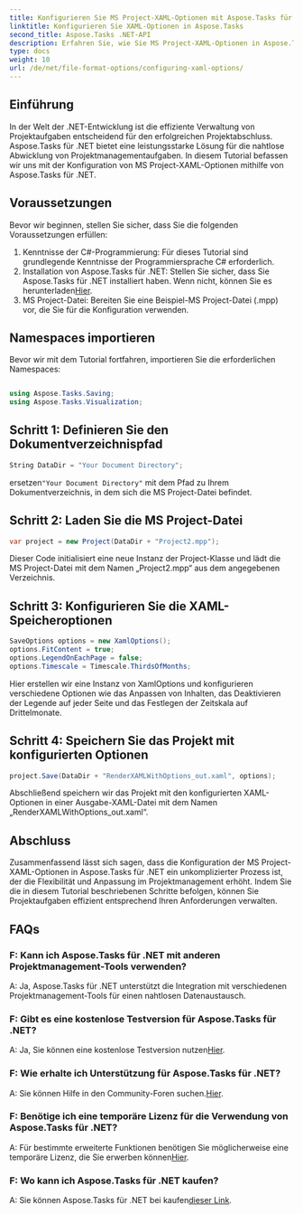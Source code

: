 ```yaml
---
title: Konfigurieren Sie MS Project-XAML-Optionen mit Aspose.Tasks für .NET
linktitle: Konfigurieren Sie XAML-Optionen in Aspose.Tasks
second_title: Aspose.Tasks .NET-API
description: Erfahren Sie, wie Sie MS Project-XAML-Optionen in Aspose.Tasks für .NET konfigurieren. Erhöhen Sie die Flexibilität und Anpassung des Projektmanagements mit einer Schritt-für-Schritt-Anleitung.
type: docs
weight: 10
url: /de/net/file-format-options/configuring-xaml-options/
---
```

## Einführung
In der Welt der .NET-Entwicklung ist die effiziente Verwaltung von Projektaufgaben entscheidend für den erfolgreichen Projektabschluss. Aspose.Tasks für .NET bietet eine leistungsstarke Lösung für die nahtlose Abwicklung von Projektmanagementaufgaben. In diesem Tutorial befassen wir uns mit der Konfiguration von MS Project-XAML-Optionen mithilfe von Aspose.Tasks für .NET. 
## Voraussetzungen
Bevor wir beginnen, stellen Sie sicher, dass Sie die folgenden Voraussetzungen erfüllen:
1. Kenntnisse der C#-Programmierung: Für dieses Tutorial sind grundlegende Kenntnisse der Programmiersprache C# erforderlich.
2.  Installation von Aspose.Tasks für .NET: Stellen Sie sicher, dass Sie Aspose.Tasks für .NET installiert haben. Wenn nicht, können Sie es herunterladen[Hier](https://releases.aspose.com/tasks/net/).
3. MS Project-Datei: Bereiten Sie eine Beispiel-MS Project-Datei (.mpp) vor, die Sie für die Konfiguration verwenden.
## Namespaces importieren
Bevor wir mit dem Tutorial fortfahren, importieren Sie die erforderlichen Namespaces:
```csharp

using Aspose.Tasks.Saving;
using Aspose.Tasks.Visualization;
```
## Schritt 1: Definieren Sie den Dokumentverzeichnispfad
```csharp
String DataDir = "Your Document Directory";
```
 ersetzen`"Your Document Directory"` mit dem Pfad zu Ihrem Dokumentverzeichnis, in dem sich die MS Project-Datei befindet.
## Schritt 2: Laden Sie die MS Project-Datei
```csharp
var project = new Project(DataDir + "Project2.mpp");
```
Dieser Code initialisiert eine neue Instanz der Project-Klasse und lädt die MS Project-Datei mit dem Namen „Project2.mpp“ aus dem angegebenen Verzeichnis.
## Schritt 3: Konfigurieren Sie die XAML-Speicheroptionen
```csharp
SaveOptions options = new XamlOptions();
options.FitContent = true;
options.LegendOnEachPage = false;
options.Timescale = Timescale.ThirdsOfMonths;
```
Hier erstellen wir eine Instanz von XamlOptions und konfigurieren verschiedene Optionen wie das Anpassen von Inhalten, das Deaktivieren der Legende auf jeder Seite und das Festlegen der Zeitskala auf Drittelmonate.
## Schritt 4: Speichern Sie das Projekt mit konfigurierten Optionen
```csharp
project.Save(DataDir + "RenderXAMLWithOptions_out.xaml", options);
```
Abschließend speichern wir das Projekt mit den konfigurierten XAML-Optionen in einer Ausgabe-XAML-Datei mit dem Namen „RenderXAMLWithOptions_out.xaml“.
## Abschluss
Zusammenfassend lässt sich sagen, dass die Konfiguration der MS Project-XAML-Optionen in Aspose.Tasks für .NET ein unkomplizierter Prozess ist, der die Flexibilität und Anpassung im Projektmanagement erhöht. Indem Sie die in diesem Tutorial beschriebenen Schritte befolgen, können Sie Projektaufgaben effizient entsprechend Ihren Anforderungen verwalten.

## FAQs

### F: Kann ich Aspose.Tasks für .NET mit anderen Projektmanagement-Tools verwenden?

A: Ja, Aspose.Tasks für .NET unterstützt die Integration mit verschiedenen Projektmanagement-Tools für einen nahtlosen Datenaustausch.

### F: Gibt es eine kostenlose Testversion für Aspose.Tasks für .NET?

 A: Ja, Sie können eine kostenlose Testversion nutzen[Hier](https://releases.aspose.com/).

### F: Wie erhalte ich Unterstützung für Aspose.Tasks für .NET?

 A: Sie können Hilfe in den Community-Foren suchen.[Hier](https://forum.aspose.com/c/tasks/15).

### F: Benötige ich eine temporäre Lizenz für die Verwendung von Aspose.Tasks für .NET?

A: Für bestimmte erweiterte Funktionen benötigen Sie möglicherweise eine temporäre Lizenz, die Sie erwerben können[Hier](https://purchase.aspose.com/temporary-license/).

### F: Wo kann ich Aspose.Tasks für .NET kaufen?

 A: Sie können Aspose.Tasks für .NET bei kaufen[dieser Link](https://purchase.aspose.com/buy).